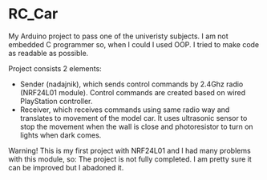 # RC_Car
My Arduino project to pass one of the univeristy subjects.
I am not embedded C programmer so, when I could I used OOP. I tried to make code as readable as possible.

Project consists 2 elements:
- Sender (nadajnik), which sends control commands by 2.4Ghz radio (NRF24L01 module). Control commands are created based on wired PlayStation controller.
- Receiver, which receives commands using same radio way and translates to movement of the model car. It uses ultrasonic sensor to stop the movement when the wall is close and photoresistor to turn on lights when dark comes.


Warning!
This is my first project with NRF24L01 and I had many problems with this module, so:
The project is not fully completed. I am pretty sure it can be improved but I abadoned it.
